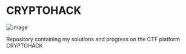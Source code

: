 # CRYPTOHACK

![image](https://github.com/user-attachments/assets/8a740eba-a8fa-4e75-ac53-a3465af4ebf2)

Repository containing my solutions and progress on the CTF platform CRYPTOHACK
